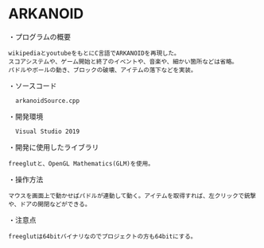 # ARKANOID

・プログラムの概要

    wikipediaとyoutubeをもとにC言語でARKANOIDを再現した。
    スコアシステムや、ゲーム開始と終了のイベントや、音楽や、細かい箇所などは省略。
    パドルやボールの動き、ブロックの破壊、アイテムの落下などを実装。
    
・ソースコード

	  arkanoidSource.cpp
    
・開発環境

	  Visual Studio 2019
    
・開発に使用したライブラリ

	freeglutと、OpenGL Mathematics(GLM)を使用。
  
・操作方法

	マウスを画面上で動かせばパドルが連動して動く。アイテムを取得すれば、左クリックで銃撃や、ドアの開閉などができる。
  
・注意点

	freeglutは64bitバイナリなのでプロジェクトの方も64bitにする。
